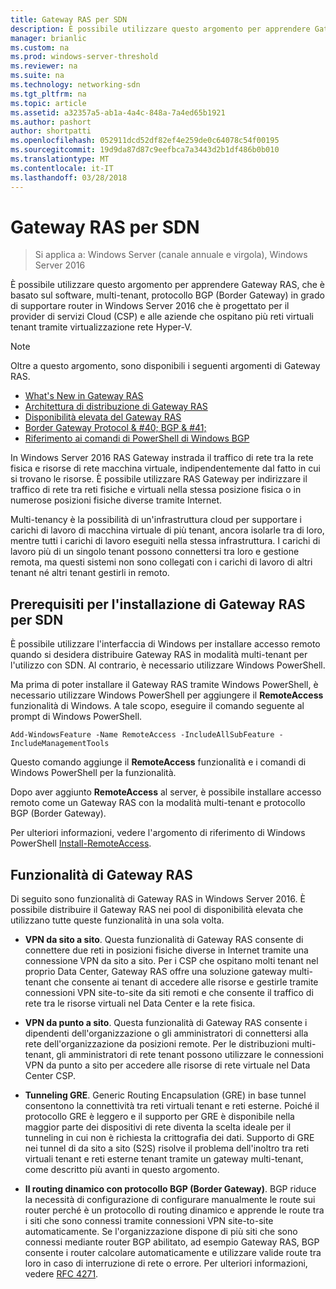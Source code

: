 ```yaml
---
title: Gateway RAS per SDN
description: È possibile utilizzare questo argomento per apprendere Gateway RAS, che è basato su software, multi-tenant, il router in grado di protocollo BGP (Border Gateway) in Windows Server 2016.
manager: brianlic
ms.custom: na
ms.prod: windows-server-threshold
ms.reviewer: na
ms.suite: na
ms.technology: networking-sdn
ms.tgt_pltfrm: na
ms.topic: article
ms.assetid: a32357a5-ab1a-4a4c-848a-7a4ed65b1921
ms.author: pashort
author: shortpatti
ms.openlocfilehash: 052911dcd52df82ef4e259de0c64078c54f00195
ms.sourcegitcommit: 19d9da87d87c9eefbca7a3443d2b1df486b0b010
ms.translationtype: MT
ms.contentlocale: it-IT
ms.lasthandoff: 03/28/2018
---
```

# <a name="ras-gateway-for-sdn"></a>Gateway RAS per SDN

>Si applica a: Windows Server (canale annuale e virgola), Windows Server 2016

È possibile utilizzare questo argomento per apprendere Gateway RAS, che è basato sul software, multi-tenant, protocollo BGP (Border Gateway) in grado di supportare router in Windows Server 2016 che è progettato per il provider di servizi Cloud (CSP) e alle aziende che ospitano più reti virtuali tenant tramite virtualizzazione rete Hyper-V.  
  
> [!NOTE]  
> Oltre a questo argomento, sono disponibili i seguenti argomenti di Gateway RAS.  
>   
> -   [What's New in Gateway RAS](../../../sdn/technologies/network-function-virtualization/What-s-New-in-RAS-Gateway.md)  
> -   [Architettura di distribuzione di Gateway RAS](../../../sdn/technologies/network-function-virtualization/RAS-Gateway-Deployment-Architecture.md)  
> -   [Disponibilità elevata del Gateway RAS](../../../sdn/technologies/network-function-virtualization/RAS-Gateway-High-Availability.md)  
> -   [Border Gateway Protocol & #40; BGP & #41;](../../../../remote/remote-access/bgp/Border-Gateway-Protocol-BGP.md)  
> -   [Riferimento ai comandi di PowerShell di Windows BGP](../../../../remote/remote-access/bgp/BGP-Windows-PowerShell-Command-Reference.md)  
  
In Windows Server 2016 RAS Gateway instrada il traffico di rete tra la rete fisica e risorse di rete macchina virtuale, indipendentemente dal fatto in cui si trovano le risorse. È possibile utilizzare RAS Gateway per indirizzare il traffico di rete tra reti fisiche e virtuali nella stessa posizione fisica o in numerose posizioni fisiche diverse tramite Internet.  
  
Multi-tenancy è la possibilità di un'infrastruttura cloud per supportare i carichi di lavoro di macchina virtuale di più tenant, ancora isolarle tra di loro, mentre tutti i carichi di lavoro eseguiti nella stessa infrastruttura. I carichi di lavoro più di un singolo tenant possono connettersi tra loro e gestione remota, ma questi sistemi non sono collegati con i carichi di lavoro di altri tenant né altri tenant gestirli in remoto.  
  
## <a name="prerequisites-for-installing-ras-gateway-for-sdn"></a>Prerequisiti per l'installazione di Gateway RAS per SDN  
È possibile utilizzare l'interfaccia di Windows per installare accesso remoto quando si desidera distribuire Gateway RAS in modalità multi-tenant per l'utilizzo con SDN. Al contrario, è necessario utilizzare Windows PowerShell.  
  
Ma prima di poter installare il Gateway RAS tramite Windows PowerShell, è necessario utilizzare Windows PowerShell per aggiungere il **RemoteAccess** funzionalità di Windows. A tale scopo, eseguire il comando seguente al prompt di Windows PowerShell.  
  
`Add-WindowsFeature -Name RemoteAccess -IncludeAllSubFeature -IncludeManagementTools`  
  
Questo comando aggiunge il **RemoteAccess** funzionalità e i comandi di Windows PowerShell per la funzionalità.  
  
Dopo aver aggiunto **RemoteAccess** al server, è possibile installare accesso remoto come un Gateway RAS con la modalità multi-tenant e protocollo BGP (Border Gateway).  
  
Per ulteriori informazioni, vedere l'argomento di riferimento di Windows PowerShell [Install-RemoteAccess](https://technet.microsoft.com/library/hh918408.aspx).  
  
## <a name="ras-gateway-features"></a>Funzionalità di Gateway RAS  
Di seguito sono funzionalità di Gateway RAS in Windows Server 2016. È possibile distribuire il Gateway RAS nei pool di disponibilità elevata che utilizzano tutte queste funzionalità in una sola volta.  
  
-   **VPN da sito a sito**. Questa funzionalità di Gateway RAS consente di connettere due reti in posizioni fisiche diverse in Internet tramite una connessione VPN da sito a sito. Per i CSP che ospitano molti tenant nel proprio Data Center, Gateway RAS offre una soluzione gateway multi-tenant che consente ai tenant di accedere alle risorse e gestirle tramite connessioni VPN site-to-site da siti remoti e che consente il traffico di rete tra le risorse virtuali nel Data Center e la rete fisica.  
  
-   **VPN da punto a sito**. Questa funzionalità di Gateway RAS consente i dipendenti dell'organizzazione o gli amministratori di connettersi alla rete dell'organizzazione da posizioni remote.  Per le distribuzioni multi-tenant, gli amministratori di rete tenant possono utilizzare le connessioni VPN da punto a sito per accedere alle risorse di rete virtuale nel Data Center CSP.  
  
-   **Tunneling GRE**. Generic Routing Encapsulation (GRE) in base tunnel consentono la connettività tra reti virtuali tenant e reti esterne. Poiché il protocollo GRE è leggero e il supporto per GRE è disponibile nella maggior parte dei dispositivi di rete diventa la scelta ideale per il tunneling in cui non è richiesta la crittografia dei dati. Supporto di GRE nei tunnel di da sito a sito (S2S) risolve il problema dell'inoltro tra reti virtuali tenant e reti esterne tenant tramite un gateway multi-tenant, come descritto più avanti in questo argomento.  
  
-   **Il routing dinamico con protocollo BGP (Border Gateway)**. BGP riduce la necessità di configurazione di configurare manualmente le route sui router perché è un protocollo di routing dinamico e apprende le route tra i siti che sono connessi tramite connessioni VPN site-to-site automaticamente. Se l'organizzazione dispone di più siti che sono connessi mediante router BGP abilitato, ad esempio Gateway RAS, BGP consente i router calcolare automaticamente e utilizzare valide route tra loro in caso di interruzione di rete o errore. Per ulteriori informazioni, vedere [RFC 4271](https://tools.ietf.org/html/rfc4271).  
  

  


